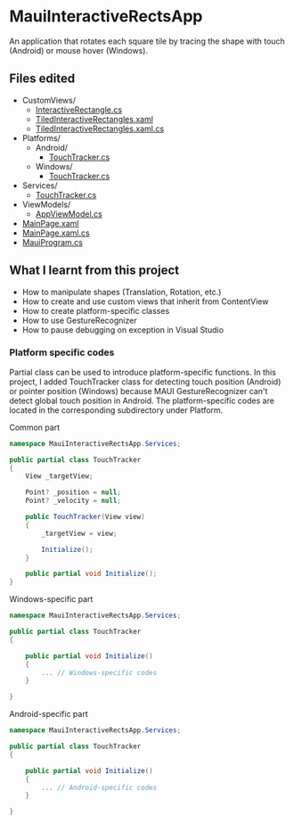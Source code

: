 # MauiInteractiveRectsApp

An application that rotates each square tile by tracing the shape with touch (Android) or mouse hover (Windows).

## Files edited
 - CustomViews/
     - [InteractiveRectangle.cs](./MauiInteractiveRectsApp/CustomViews/InteractiveRectangle.cs)
     - [TiledInteractiveRectangles.xaml](./MauiInteractiveRectsApp/CustomViews/TiledInteractiveRectangles.xaml)
     - [TiledInteractiveRectangles.xaml.cs](./MauiInteractiveRectsApp/CustomViews/TiledInteractiveRectangles.xaml.cs)
 - Platforms/
     - Android/
         - [TouchTracker.cs](./MauiInteractiveRectsApp/Platforms/Android/TouchTracker.cs)
     - Windows/
         - [TouchTracker.cs](./MauiInteractiveRectsApp/Platforms/Windows/TouchTracker.cs)
 - Services/
     - [TouchTracker.cs](./MauiInteractiveRectsApp/Services/TouchTracker.cs)
 - ViewModels/
     - [AppViewModel.cs](./MauiInteractiveRectsApp/ViewModels/AppViewModel.cs)
 - [MainPage.xaml](./MauiInteractiveRectsApp/MainPage.xaml)
 - [MainPage.xaml.cs](./MauiInteractiveRectsApp/MainPage.xaml.cs)
 - [MauiProgram.cs](./MauiInteractiveRectsApp/MauiProgram.cs)

## What I learnt from this project

- How to manipulate shapes (Translation, Rotation, etc.) 
- How to create and use custom views that inherit from ContentView
- How to create platform-specific classes
- How to use GestureRecognizer
- How to pause debugging on exception in Visual Studio

### Platform specific codes

Partial class can be used to introduce platform-specific functions. In this project, I added TouchTracker class for detecting touch position (Android) or pointer position (Windows) because MAUI GestureRecognizer can't detect global touch position in Android. The platform-specific codes are located in the corresponding subdirectory under Platform.

Common part
```csharp
namespace MauiInteractiveRectsApp.Services;

public partial class TouchTracker
{
    View _targetView;

    Point? _position = null;
    Point? _velocity = null;

    public TouchTracker(View view)
    {
        _targetView = view;

        Initialize();
    }

    public partial void Initialize();
}
```

Windows-specific part
```csharp
namespace MauiInteractiveRectsApp.Services;

public partial class TouchTracker
{

    public partial void Initialize()
    {
        ... // Windows-specific codes
    }

}
```

Android-specific part
```csharp
namespace MauiInteractiveRectsApp.Services;

public partial class TouchTracker
{

    public partial void Initialize()
    {
        ... // Android-specific codes
    }

}
```
